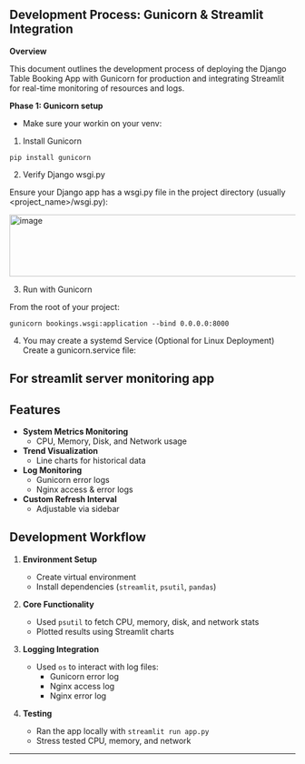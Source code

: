 ## Development Process: Gunicorn & Streamlit Integration


**Overview**

This document outlines the development process of deploying the Django Table Booking App with Gunicorn for production and integrating Streamlit for real-time monitoring of resources and logs.

**Phase 1: Gunicorn setup**
- Make sure your workin on your venv:
1. Install Gunicorn
```
pip install gunicorn
```
2. Verify Django wsgi.py

Ensure your Django app has a wsgi.py file in the project directory (usually <project_name>/wsgi.py):

<img width="694" height="109" alt="image" src="https://github.com/user-attachments/assets/85b5d7be-7775-4b58-ac60-0290efc8a64d" />

3. Run with Gunicorn

From the root of your project:

```
gunicorn bookings.wsgi:application --bind 0.0.0.0:8000
```

4. You may create a systemd Service (Optional for Linux Deployment)
Create a gunicorn.service file:


## For streamlit server monitoring app

## Features
- **System Metrics Monitoring**  
  - CPU, Memory, Disk, and Network usage  
- **Trend Visualization**  
  - Line charts for historical data  
- **Log Monitoring**  
  - Gunicorn error logs  
  - Nginx access & error logs  
- **Custom Refresh Interval**  
  - Adjustable via sidebar  

## Development Workflow
1. **Environment Setup**
   - Create virtual environment
   - Install dependencies (`streamlit`, `psutil`, `pandas`)

2. **Core Functionality**
   - Used `psutil` to fetch CPU, memory, disk, and network stats
   - Plotted results using Streamlit charts

3. **Logging Integration**
   - Used `os` to interact with log files:
     - Gunicorn error log
     - Nginx access log
     - Nginx error log  

4. **Testing**
   - Ran the app locally with `streamlit run app.py`
   - Stress tested CPU, memory, and network

---
